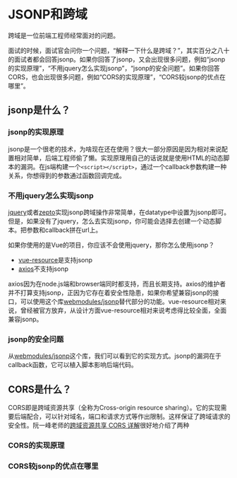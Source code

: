 # JSONP和跨域

跨域是一位前端工程师经常面对的问题。

面试的时候，面试官会问你一个问题，“解释一下什么是跨域？”，其实百分之八十的面试者都会回答jsonp。如果你回答了jsonp，又会出现很多问题，例如“jsonp的实现原理”，“不用jquery怎么实现jsonp”，“jsonp的安全问题”。如果你回答CORS，也会出现很多问题，例如“CORS的实现原理”，“CORS较jsonp的优点在哪里”。

## jsonp是什么？

### jsonp的实现原理

jsonp是一个很老的技术，为啥现在还在使用？很大一部分原因是因为相对来说配置相对简单，后端工程师偷了懒。实现原理用自己的话说就是使用HTML的动态脚本的漏洞。在js端构建一个`<script></script>`，通过一个callback参数构建一种关系，你想得到的参数通过函数回调完成。

### 不用jquery怎么实现jsonp

[jquery](https://github.com/jquery/jquery)或者[zepto](https://github.com/madrobby/zepto)实现jsonp跨域操作非常简单，在datatype中设置为jsonp即可。但是，如果没有了jquery，怎么去实现jsonp，你可能会选择去创建一个动态脚本。把参数和callback拼在url上。

如果你使用的是Vue的项目，你应该不会使用jquery，那你怎么使用jsonp？

- [vue-resource](https://github.com/vuejs/vue-resource)是支持jsonp
- [axios](https://github.com/mzabriskie/axios)不支持jsonp

axios因为在node.js端和browser端同时都支持，而且长期支持。axios的维护者并不打算支持jsonp，正因为它存在着安全性隐患，如果你希望兼容jsonp的接口，可以使用这个库[webmodules/jsonp](https://github.com/webmodules/jsonp)替代部分的功能。vue-resource相对来说，曾经被官方放弃，从设计方面vue-resource相对来说考虑得比较全面，全面兼容jsonp。

### jsonp的安全问题

从[webmodules/jsonp](https://github.com/webmodules/jsonp)这个库，我们可以看到它的实现方式。jsonp的漏洞在于callback函数，它可以植入脚本影响后端代码。

## CORS是什么？

CORS即是跨域资源共享（全称为Cross-origin resource sharing）。它的实现需要后端配合，可以针对域名，端口和请求方式等作出限制。这样保证了跨域请求的安全性。阮一峰老师的[跨域资源共享 CORS 详解](http://www.ruanyifeng.com/blog/2016/04/cors.html)很好地介绍了两种

### CORS的实现原理

### CORS较jsonp的优点在哪里

